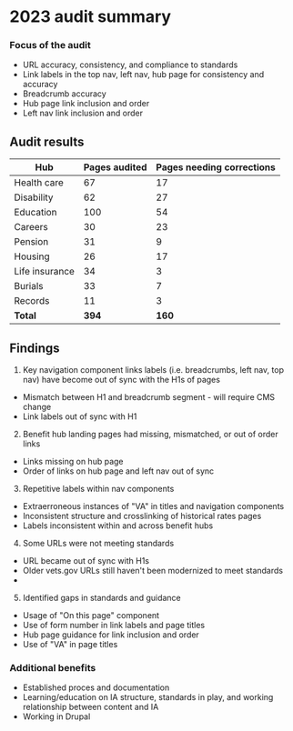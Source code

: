# 2023 audit summary

### Focus of the audit
- URL accuracy, consistency, and compliance to standards
- Link labels in the top nav, left nav, hub page for consistency and accuracy
- Breadcrumb accuracy
- Hub page link inclusion and order
- Left nav link inclusion and order

## Audit results

Hub | Pages audited | Pages needing corrections 
--- | --- | ---
Health care | 67 | 17
Disability | 62 | 27
Education | 100 | 54
Careers | 30 | 23
Pension | 31 | 9
Housing | 26 | 17
Life insurance | 34 | 3
Burials | 33 | 7
Records |  11 | 3 
**Total** | **394** | **160**


## Findings

1. Key navigation component links labels (i.e. breadcrumbs, left nav, top nav) have become out of sync with the H1s of pages
  - Mismatch between H1 and breadcrumb segment - will require CMS change
  - Link labels out of sync with H1

2. Benefit hub landing pages had missing, mismatched, or out of order links
  - Links missing on hub page
  - Order of links on hub page and left nav out of sync

3. Repetitive labels within nav components
  - Extraerroneous instances of "VA" in titles and navigation components
  - Inconsistent structure and crosslinking of historical rates pages
  - Labels inconsistent within and across benefit hubs

4. Some URLs were not meeting standards
  - URL became out of sync with H1s
  - Older vets.gov URLs still haven't been modernized to meet standards
-
5. Identified gaps in standards and guidance
  - Usage of "On this page" component
  - Use of form number in link labels and page titles
  - Hub page guidance for link inclusion and order
  - Use of "VA" in page titles


### Additional benefits

- Established proces and documentation
- Learning/education on IA structure, standards in play, and working relationship between content and IA
- Working in Drupal 



